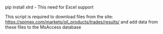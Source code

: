 pip install xlrd - This need for Excel support

This script is required to download files from the site: https://spimex.com/markets/oil_products/trades/results/ and add data from these files to the MsAccess database